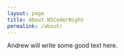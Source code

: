 ```yaml
---
layout: page
title: About NSCoderNight
permalink: /about/
---
```


Andrew will write some good text here.
